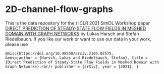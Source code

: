 # 2D-channel-flow-graphs

This is the data repository for the t ICLR 2021 SimDL Workshop paper [DIRECT PREDICTION OF STEADY-STATE FLOW FIELDS IN MESHED DOMAIN WITH GRAPH NETWORKS](https://arxiv.org/pdf/2105.02575.pdf) by Lukas Harsch and Stefan Riedelbauch. If you like our work or want to use our data in  your work, please use

`@misc{https://doi.org/10.48550/arxiv.2105.02575,`<br/>
`&emsp;author = {Harsch, Lukas and Riedelbauch, Stefan},
  title = {Direct Prediction of Steady-State Flow Fields in Meshed Domain with Graph Networks},<br/>
  publisher = {arXiv},
  year = {2021},
}`
